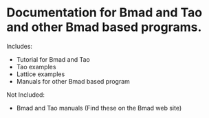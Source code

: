 # Documentation for Bmad and Tao and other Bmad based programs.

Includes:
- Tutorial for Bmad and Tao
- Tao examples
- Lattice examples
- Manuals for other Bmad based program


Not Included:
- Bmad and Tao manuals (Find these on the Bmad web site)
